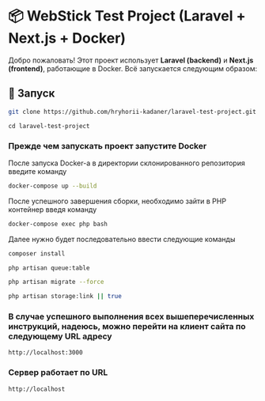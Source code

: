# 📦 WebStick Test Project (Laravel + Next.js + Docker)

Добро пожаловать! Этот проект использует **Laravel (backend)** и **Next.js (frontend)**, работающие в Docker. Всё запускается следующим образом:



## 🚀 Запуск

```bash
git clone https://github.com/hryhorii-kadaner/laravel-test-project.git
```

```
cd laravel-test-project
```

### Прежде чем запускать проект запустите Docker

После запуска Docker-a в директории склонированного репозитория введите команду
```bash
docker-compose up --build
```

После успешного завершения сборки, необходимо зайти в PHP контейнер введя команду
```bash
docker-compose exec php bash
```

Далее нужно будет последовательно ввести следующие команды

```bash
composer install
```

```bash
php artisan queue:table
```

```bash
php artisan migrate --force
```


```bash
php artisan storage:link || true
```

### В случае успешного выполнения всех вышеперечисленных инструкций, надеюсь, можно перейти на клиент сайта по следующему URL адресу

```url
http://localhost:3000
```

### Сервер работает по URL
```url
http://localhost
```